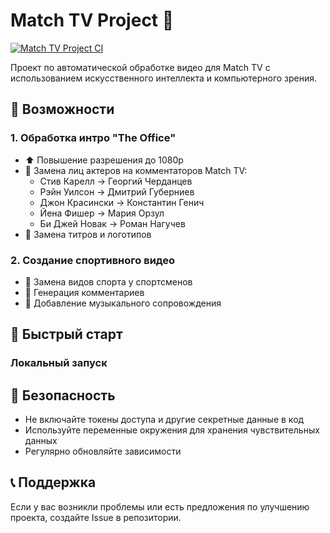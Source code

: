 # Match TV Project 🎥

[![Match TV Project CI](https://github.com/username/match-tv-project/actions/workflows/test.yml/badge.svg)](https://github.com/username/match-tv-project/actions/workflows/test.yml)

Проект по автоматической обработке видео для Match TV с использованием искусственного интеллекта и компьютерного зрения.

## 🎯 Возможности

### 1. Обработка интро "The Office"
- ⬆️ Повышение разрешения до 1080p
- 👥 Замена лиц актеров на комментаторов Match TV:
  - Стив Карелл → Георгий Черданцев
  - Рэйн Уилсон → Дмитрий Губерниев
  - Джон Красински → Константин Генич
  - Йена Фишер → Мария Орзул
  - Би Джей Новак → Роман Нагучев
- 🎨 Замена титров и логотипов

### 2. Создание спортивного видео
- 🏃 Замена видов спорта у спортсменов
- 🎤 Генерация комментариев
- 🎵 Добавление музыкального сопровождения

## 🚀 Быстрый старт

### Локальный запуск

## 🔐 Безопасность

- Не включайте токены доступа и другие секретные данные в код
- Используйте переменные окружения для хранения чувствительных данных
- Регулярно обновляйте зависимости

## 📞 Поддержка

Если у вас возникли проблемы или есть предложения по улучшению проекта, создайте Issue в репозитории.
